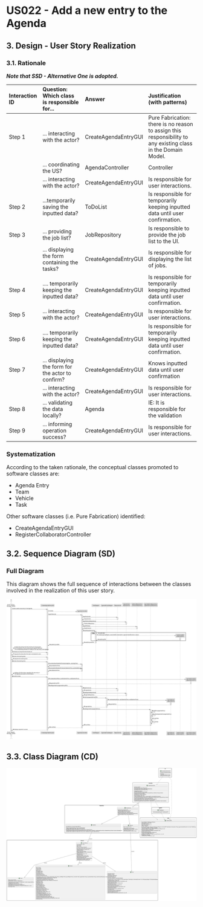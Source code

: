 # US022 - Add a new entry to the Agenda

## 3. Design - User Story Realization

### 3.1. Rationale

_**Note that SSD - Alternative One is adopted.**_

| Interaction ID | Question: Which class is responsible for...       | Answer               | Justification (with patterns)                                                                                 |
|:---------------|:--------------------------------------------------|:---------------------|:--------------------------------------------------------------------------------------------------------------|
| Step 1     		  | 	... interacting with the actor?                  | CreateAgendaEntryGUI | Pure Fabrication: there is no reason to assign this responsibility to any existing class in the Domain Model. |
| 			  		        | 	... coordinating the US?                         | AgendaController     | Controller                                                                                                    |
| 		             | 	... interacting with the actor?						            | CreateAgendaEntryGUI | Is responsible for user interactions.                                                                         |
| Step 2         | 	...temporarily saving the inputted data?         | ToDoList             | Is responsible for temporarily keeping inputted data until user confirmation.                                 |
| Step 3  		     | 	... providing the job list?                      | JobRepository        | Is responsible to provide the job list to the UI.                                                             |
|                | 	... displaying the form containing the tasks?    | CreateAgendaEntryGUI | Is responsible for displaying the list of jobs.                                                               |
| Step 4		       | 	.... temporarily keeping the inputted data?      | CreateAgendaEntryGUI | Is responsible for temporarily keeping inputted data until user confirmation.                                 |
| Step 5         | 	... interacting with the actor?						            | CreateAgendaEntryGUI | Is responsible for user interactions.                                                                         |              
| Step 6		       | .... temporarily keeping the inputted data?       | CreateAgendaEntryGUI | Is responsible for temporarily keeping inputted data until user confirmation.                                 |
| Step 7 	 	     | ... displaying the form for the actor to confirm? | CreateAgendaEntryGUI | Knows inputted data until user confirmation                                                                   |
|                | 	... interacting with the actor?                  | CreateAgendaEntryGUI | Is responsible for user interactions.                                                                         |
| Step 8	        | 	... validating the data locally?                 | Agenda               | IE: It is responsible for the validation                                                                      | 
| Step 9         | ... informing operation success? 	                | CreateAgendaEntryGUI | Is responsible for user interactions.                                                                         |

### Systematization ## 

According to the taken rationale, the conceptual classes promoted to software classes are:

* Agenda Entry
* Team
* Vehicle
* Task

Other software classes (i.e. Pure Fabrication) identified:

* CreateAgendaEntryGUI
* RegisterCollaboratorController


## 3.2. Sequence Diagram (SD)

### Full Diagram

This diagram shows the full sequence of interactions between the classes involved in the realization of this user story.

![Sequence Diagram - Full](svg/us22-sequence-diagram-full.svg)

## 3.3. Class Diagram (CD)

![Class Diagram](svg/us22-class-diagram.svg)